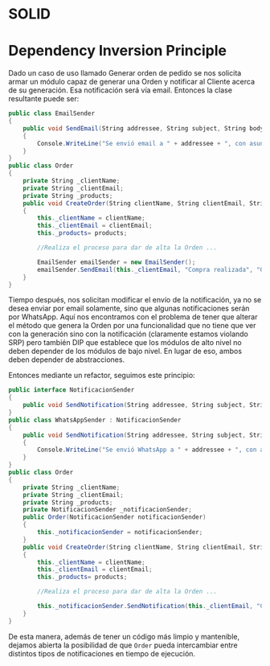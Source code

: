 # SOLID

# Dependency Inversion Principle

Dado un caso de uso llamado Generar orden de pedido se nos solicita armar un módulo capaz de generar una Orden y notificar al Cliente acerca de su generación. Esa  notificación será vía email. Entonces la clase resultante puede ser:

```csharp
public class EmailSender
{
    public void SendEmail(String addressee, String subject, String body)
    {
	    Console.WriteLine("Se envió email a " + addressee + ", con asunto " + subject + " y cuerpo " + body);
    }
}
public class Order
{
    private String _clientName;
    private String _clientEmail;
    private String _products;
    public void CreateOrder(String clientName, String clientEmail, String products)
    {
	    this._clientName = clientName;
	    this._clientEmail = clientEmail;
	    this._products= products;

        //Realiza el proceso para dar de alta la Orden ...

        EmailSender emailSender = new EmailSender();
        emailSender.SendEmail(this._clientEmail, "Compra realizada", "Gracias por su compra!");
    }
}
```

Tiempo después, nos solicitan modificar el envío de la notificación, ya no se desea enviar por email solamente, sino que algunas notificaciones serán por WhatsApp. Aquí nos encontramos con el problema de tener que alterar el método que genera la Orden por una funcionalidad que no tiene que ver con la generación sino con la notificación (claramente estamos violando SRP) pero también DIP que establece que los módulos de alto nivel no deben depender de los módulos de bajo nivel. En lugar de eso, ambos deben depender de abstracciones.

Entonces mediante un refactor, seguimos este principio:

```csharp
public interface NotificacionSender
{
    public void SendNotification(String addressee, String subject, String body);
}
public class WhatsAppSender : NotificacionSender
{
    public void SendNotification(String addressee, String subject, String body)
    {
	    Console.WriteLine("Se envió WhatsApp a " + addressee + ", con asunto " + subject + " y cuerpo " + body);
    }
}
public class Order
{
    private String _clientName;
    private String _clientEmail;
    private String _products;
    private NotificacionSender _notificacionSender;
    public Order(NotificacionSender notificacionSender)
    {
        this._notificacionSender = notificacionSender;
    } 
    public void CreateOrder(String clientName, String clientEmail, String products)
    {
	    this._clientName = clientName;
	    this._clientEmail = clientEmail;
	    this._products= products;

        //Realiza el proceso para dar de alta la Orden ...

        this._notificacionSender.SendNotification(this._clientEmail, "Compra realizada", "Gracias por su compra!");
    }
}
```

De esta manera, además de tener un código más limpio y mantenible, dejamos abierta la posibilidad de que `Order` pueda intercambiar entre distintos tipos de notificaciones en tiempo de ejecución.